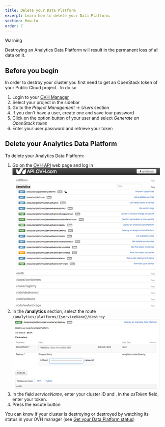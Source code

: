 ```yaml
---
title: Delete your Data Platform
excerpt: Learn how to delete your Data Platform.
section: How-to
order: 7
---
```


>[!warning]
>
> Destroying an Analytics Data Platform will result in the permanent loss of all data on it.
## Before you begin

In order to destroy your cluster you first need to get an OpenStack token of your Public Cloud project.
To do so:

1.  Login to your [OVH Manager](https://www.ovh.com/manager/public-cloud/index.html)
2.  Select your project in the sidebar
3.  Go to the *Project Management* -> *Users* section
4.  If you don't have a user, create one and save tour password
5.  Click on the option button of your user and select *Generate an OpenStack token*
6.  Enter your user password and retrieve your token

## Delete your Analytics Data Platform

To delete your Analytics Data Platform:

1.  Go on the [OVH API](https://api.ovh.com/console/#/) web page and log in
![OVH API](images/api.png)
2.  In the **/analytics** section, select the route `/analytics/platforms/{serviceNane}/destroy`
![Destroy endpoint](images/destroy.png)
3.  In the field *serviceName*, enter your cluster ID and , in the *osToken* field, enter your token.
4.  Press the excute button

You can know if your cluster is destroying or destroyed by watching its status in your OVH manager (see [Get your Data Platform status](../get-status/guide.en-gb.md))

